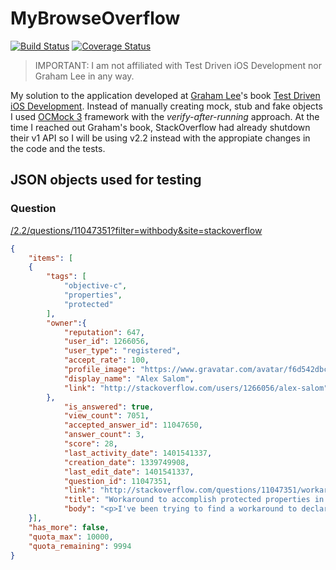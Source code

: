 # MyBrowseOverflow

[![Build Status](https://travis-ci.org/asalom/MyBrowseOverflow.svg)](https://travis-ci.org/asalom/MyBrowseOverflow)
[![Coverage Status](https://coveralls.io/repos/asalom/MyBrowseOverflow/badge.svg)](https://coveralls.io/r/asalom/MyBrowseOverflow)

> IMPORTANT: I am not affiliated with Test Driven iOS Development nor Graham Lee in any way.

My solution to the application developed at [Graham Lee](https://github.com/iamleeg)'s book [Test Driven iOS Development](http://www.amazon.com/Test-Driven-iOS-Development-Developers-Library/dp/0321774183).
Instead of manually creating mock, stub and fake objects I used [OCMock 3](http://ocmock.org/) framework with the *verify-after-running* approach.
At the time I reached out Graham's book, StackOverflow had already shutdown their v1 API so I will be using v2.2 instead with the appropiate changes in the code and the tests.

## JSON objects used for testing
### Question
[/2.2/questions/11047351?filter=withbody&site=stackoverflow](http://api.stackexchange.com/2.2/questions/11047351?filter=withbody&site=stackoverflow)
```json
{
    "items": [
    {
        "tags": [
            "objective-c",
            "properties",
            "protected"
        ],
        "owner":{
            "reputation": 647,
            "user_id": 1266056,
            "user_type": "registered",
            "accept_rate": 100,
            "profile_image": "https://www.gravatar.com/avatar/f6d542dbc5488619e1498aa6b11e1209",
            "display_name": "Alex Salom",
            "link": "http://stackoverflow.com/users/1266056/alex-salom"
        },
            "is_answered": true,
            "view_count": 7051,
            "accepted_answer_id": 11047650,
            "answer_count": 3,
            "score": 28,
            "last_activity_date": 1401541337,
            "creation_date": 1339749908,
            "last_edit_date": 1401541337,
            "question_id": 11047351,
            "link": "http://stackoverflow.com/questions/11047351/workaround-to-accomplish-protected-properties-in-objective-c",
            "title": "Workaround to accomplish protected properties in Objective-C",
            "body": "<p>I've been trying to find a workaround to declare @protected properties in Objective-C so only subclasses in the hierarchy can access them (read only, not write).</p>"
    }],
    "has_more": false,
    "quota_max": 10000,
    "quota_remaining": 9994
}
```
